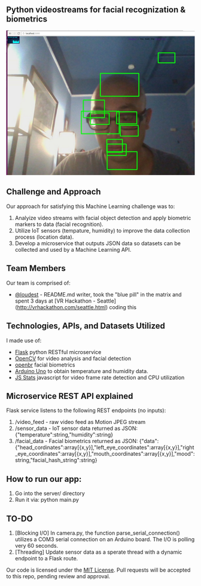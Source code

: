 ## Python videostreams for facial recognization & biometrics

![Screenshot](screenshot.png)

## Challenge and Approach

Our approach for satisfying this Machine Learning challenge was to:

1. Analyize video streams with facial object detection and apply biometric markers to data (facial recognition).
2. Utilize IoT sensors (tempature, humidity) to improve the data collection process (location data).
3. Develop a microservice that outputs JSON data so datasets can be collected and used by a Machine Learning API.

## Team Members

Our team is comprised of:

- [@loudest](https://github.com/loudest) - README.md writer, took the "blue pill" in the matrix and spent 3 days at [VR Hackathon - Seattle] (http://vrhackathon.com/seattle.html) coding this

## Technologies, APIs, and Datasets Utilized

I made use of:
- [Flask](http://flask.pocoo.org/) python RESTful microservice
- [OpenCV](http://opencv.org/) for video analysis and facial detection
- [openbr](http://openbiometrics.org/) facial biometrics 
- [Arduino Uno](https://www.arduino.cc/en/Main/ArduinoBoardUno/) to obtain temperature and humidity data.
- [JS Stats](http://github.com/mrdoob/stats.js) javascript for video frame rate detection and CPU utilization

## Microservice REST API explained
Flask service listens to the following REST endpoints (no inputs):
1. /video_feed - raw video feed as Motion JPEG stream 
2. /sensor_data - IoT sensor data returned as JSON: {"temperature":string,"humidity":string}
3. /facial_data - Facial biometrics returned as JSON: {"data":{"head_cordinates":array[{x,y}],"left_eye_coordinates":array[{x,y}],"right_eye_coordinates":array[{x,y}],"mouth_coordinates":array[{x,y}],"mood":string,"facial_hash_string":string}

## How to run our app:

1. Go into the server/ directory
2. Run it via: python main.py

## TO-DO

1. [Blocking I/O] In camera.py, the function parse_serial_connection() utilizes a COM3 serial connection on an Arduino board.  The I/O is polling very 60 seconds.
2. [Threading] Update sensor data as a sperate thread with a dynamic endpoint to a Flask route.  

Our code is licensed under the [MIT License](LICENSE.md). Pull requests will be accepted to this repo, pending review and approval.
